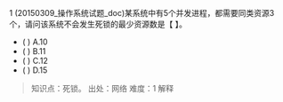 1
(20150309_操作系统试题_doc)某系统中有5个并发进程，都需要同类资源3个，请问该系统不会发生死锁的最少资源数是【 】。
- ( ) A.10 
- ( ) B.11 
- ( ) C.12 
- ( ) D.15

> 知识点：死锁。
> 出处：网络
> 难度：1
> 解释

